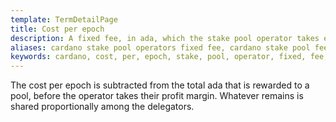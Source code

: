 ```yaml
---
template: TermDetailPage
title: Cost per epoch
description: A fixed fee, in ada, which the stake pool operator takes every epoch from the pool rewards to cover the costs of running a stake pool.
aliases: cardano stake pool operators fixed fee, cardano stake pool fees, cost per epoch, cardano stake pool operators cost per epoch
keywords: cardano, cost, per, epoch, stake, pool, operator, fixed, fee, rewards
---
```


The cost per epoch is subtracted from the total ada that is rewarded to a pool, before the operator takes their profit margin. Whatever remains is shared proportionally among the delegators.